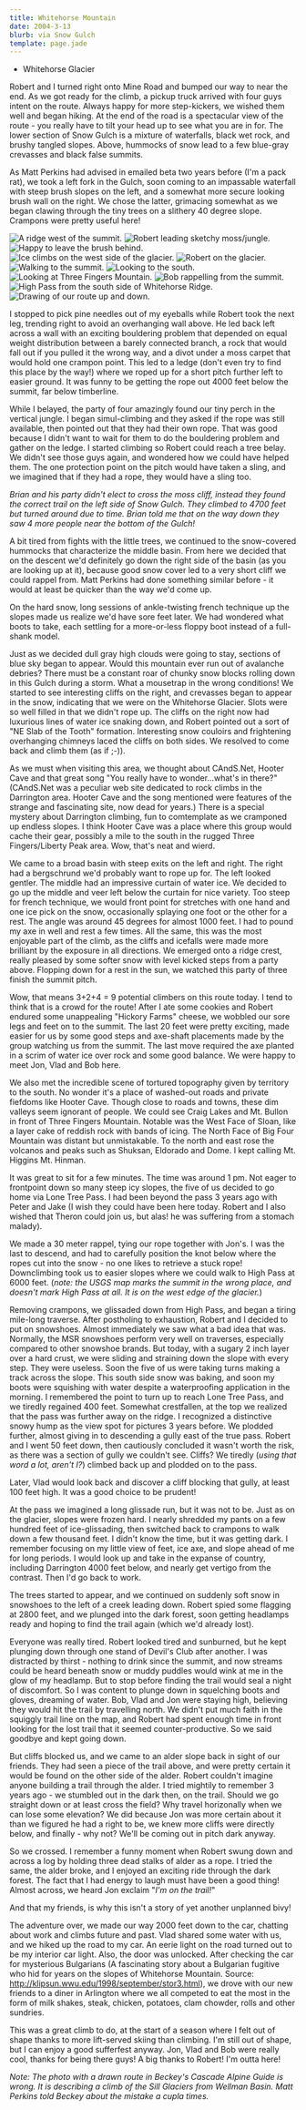 ```yaml
---
title: Whitehorse Mountain
date: 2004-3-13
blurb: via Snow Gulch
template: page.jade
---
```


* Whitehorse Glacier

Robert and I turned right onto Mine Road and bumped our way to near
the end.  As we got ready for the climb, a pickup truck arrived with
four guys intent on the route. Always happy for more step-kickers, we
wished them well and began hiking. At the end of the road is a
spectacular view of the route - you really have to tilt your head up
to see what you are in for. The lower section of Snow Gulch is a
mixture of waterfalls, black wet rock, and brushy tangled
slopes. Above, hummocks of snow lead to a few blue-gray crevasses and
black false summits.

As Matt Perkins 
had advised in emailed beta two years before (I'm a
pack rat), we took a left fork in the Gulch, soon coming to an
impassable waterfall with steep brush slopes on the left, and a
somewhat more secure looking brush wall on the right. We chose the
latter, grimacing somewhat as we began clawing through the tiny trees
on a slithery 40 degree slope. Crampons were pretty useful here!

![A ridge west of the summit.](images/whitehridge.jpg)
![Robert leading sketchy moss/jungle.](images/mosstech.jpg)
![Happy to leave the brush behind.](images/outofbrush.jpg)
![Ice climbs on the west side of the glacier.](images/iceroutew.jpg)
![Robert on the glacier.](images/robertslope.jpg)
![Walking to the summit.](images/walktosumw.jpg)
![Looking to the south.](images/viewsouthw.jpg)
![Looking at Three Fingers Mountain.](images/threefing.jpg)
![Bob rappelling from the summit. ](images/rappel1_bob.jpg)
![High Pass from the south side of Whitehorse Ridge.](images/highpass2.jpg)
![Drawing of our route up and down.](images/routedraw.jpg)

I stopped to pick pine needles out of my eyeballs while Robert took
the next leg, trending right to avoid an overhanging wall above. He
led back left across a wall with an exciting bouldering problem that
depended on equal weight distribution between a barely connected
branch, a rock that would fall out if you pulled it the wrong way, and
a divot under a moss carpet that would hold one crampon point. This
led to a ledge (don't even try to find this place by the way!) where
we roped up for a short pitch further left to easier ground. It was
funny to be getting the rope out 4000 feet below the summit, far below
timberline.

While I belayed, the party of four amazingly found our tiny perch in
the vertical jungle. I began simul-climbing and they asked if the rope
was still available, then pointed out that they had their own
rope. That was good because I didn't want to wait for them to do the
bouldering problem and gather on the ledge. I started climbing so
Robert could reach a tree belay. We didn't see those guys again, and
wondered how we could have helped them. The one protection point on
the pitch would have taken a sling, and we imagined that if they had a
rope, they would have a sling too.

*Brian and his party didn't elect to cross the moss cliff,
instead they found the correct trail on the left side of Snow
Gulch. They climbed to 4700 feet but turned around due to time. Brian
told me that on the way down they saw 4 more people near the bottom of
the Gulch!*

A bit tired from fights with the little trees, we continued to the
snow-covered hummocks that characterize the middle basin. From here we
decided that on the descent we'd definitely go down the right side of
the basin (as you are looking up at it), because good snow cover led
to a very short cliff we could rappel from. Matt Perkins had done
something similar before - it would at least be quicker than the way
we'd come up.

On the hard snow, long sessions of ankle-twisting french technique up
the slopes made us realize we'd have sore feet later. We had wondered
what boots to take, each settling for a more-or-less floppy boot
instead of a full-shank model.

Just as we decided dull gray high clouds were going to stay, sections
of blue sky began to appear. Would this mountain ever run out of
avalanche debries?  There must be a constant roar of chunky snow
blocks rolling down in this Gulch during a storm. What a mousetrap in
the wrong conditions! We started to see interesting cliffs on the
right, and crevasses began to appear in the snow, indicating that we
were on the Whitehorse Glacier. Slots were so well filled in that we
didn't rope up. The cliffs on the right now had luxurious lines of
water ice snaking down, and Robert pointed out a sort of "NE Slab of
the Tooth" formation. Interesting snow couloirs and frightening
overhanging chimneys laced the cliffs on both sides. We resolved to
come back and climb them (as if ;-)).

As we must when visiting this area, we thought about CAndS.Net, Hooter
Cave and that great song "You really have to wonder...what's in
there?"  (CAndS.Net was a peculiar web site dedicated to rock
climbs in the Darrington area. Hooter Cave and the song mentioned were
features of the strange and fascinating site, now dead for years.)
There is a special mystery about Darrington climbing, fun to
comtemplate as we cramponed up endless slopes. I think Hooter Cave was
a place where this group would cache their gear, possibly a mile to
the south in the rugged Three Fingers/Liberty Peak area. Wow, that's
neat and wierd.

We came to a broad basin with steep exits on the left and right. The
right had a bergschrund we'd probably want to rope up for. The left
looked gentler.  The middle had an impressive curtain of water ice. We
decided to go up the middle and veer left below the curtain for nice
variety. Too steep for french technique, we would front point for
stretches with one hand and one ice pick on the snow, occasionally
splaying one foot or the other for a rest. The angle was around 45
degrees for almost 1000 feet. I had to pound my axe in well and rest a
few times. All the same, this was the most enjoyable part of the
climb, as the cliffs and icefalls were made more brilliant by the
exposure in all directions. We emerged onto a ridge crest, really
pleased by some softer snow with level kicked steps from a party
above. Flopping down for a rest in the sun, we watched this party of
three finish the summit pitch.


Wow, that means 3+2+4 = 9 potential climbers on this route today. I
tend to think that is a crowd for the route! After I ate some cookies
and Robert endured some unappealing "Hickory Farms" cheese, we wobbled
our sore legs and feet on to the summit. The last 20 feet were pretty
exciting, made easier for us by some good steps and axe-shaft
placements made by the group watching us from the summit. The last
move required the axe planted in a scrim of water ice over rock and
some good balance. We were happy to meet Jon, Vlad and Bob here.

We also met the incredible scene of tortured topography given by
territory to the south. No wonder it's a place of washed-out roads and
private fiefdoms like Hooter Cave. Though close to roads and towns,
these dim valleys seem ignorant of people. We could see Craig Lakes
and Mt. Bullon in front of Three Fingers Mountain. Notable was the
West Face of Sloan, like a layer cake of reddish rock with bands of
icing. The North Face of Big Four Mountain was distant but
unmistakable. To the north and east rose the volcanos and peaks such
as Shuksan, Eldorado and Dome. I kept calling Mt. Higgins Mt. Hinman.

It was great to sit for a few minutes. The time was around 1 pm. Not
eager to frontpoint down so many steep icy slopes, the five of us
decided to go home via Lone Tree Pass. I had been beyond the pass 3
years ago with Peter and Jake (I wish they could have been here
today. Robert and I also wished that Theron could join us, but alas!
he was suffering from a stomach malady).

We made a 30 meter rappel, tying our rope together with Jon's. I was
the last to descend, and had to carefully position the knot below
where the ropes cut into the snow - no one likes to retrieve a stuck
rope! Downclimbing took us to easier slopes where we could walk to
High Pass at 6000 feet. (*note: the USGS map marks the summit in the
wrong place, and doesn't mark High Pass at all. It is on the west edge
of the glacier.*)

Removing crampons, we glissaded down from High Pass, and began a
tiring mile-long traverse. After postholing to exhaustion, Robert and
I decided to put on snowshoes. Almost immediately we saw what a bad
idea that was.  Normally, the MSR snowshoes perform very well on
traverses, especially compared to other snowshoe brands. But today,
with a sugary 2 inch layer over a hard crust, we were sliding and
straining down the slope with every step. They were useless. Soon the
five of us were taking turns making a track across the slope. This
south side snow was baking, and soon my boots were squishing with
water despite a waterproofing application in the morning.  I
remembered the point to turn up to reach Lone Tree Pass, and we
tiredly regained 400 feet. Somewhat crestfallen, at the top we
realized that the pass was further away on the ridge. I recognized a
distinctive snowy hump as the view spot for pictures 3 years
before. We plodded further, almost giving in to descending a gully
east of the true pass. Robert and I went 50 feet down, then cautiously
concluded it wasn't worth the risk, as there was a section of gully we
couldn't see. Cliffs? We tiredly (*using that word a lot, aren't
I?*) climbed back up and plodded on to the pass.

Later, Vlad would look back and discover a cliff blocking that gully,
at least 100 feet high. It was a good choice to be prudent!

At the pass we imagined a long glissade run, but it was not to
be. Just as on the glacier, slopes were frozen hard. I nearly shredded
my pants on a few hundred feet of ice-glissading, then switched back
to crampons to walk down a few thousand feet. I didn't know the time,
but it was getting dark. I remember focusing on my little view of
feet, ice axe, and slope ahead of me for long periods. I would look up
and take in the expanse of country, including Darrington 4000 feet
below, and nearly get vertigo from the contrast. Then I'd go back to
work.

The trees started to appear, and we continued on suddenly soft snow in
snowshoes to the left of a creek leading down. Robert spied some
flagging at 2800 feet, and we plunged into the dark forest, soon
getting headlamps ready and hoping to find the trail again (which we'd
already lost).

Everyone was really tired. Robert looked tired and sunburned, but he
kept plunging down through one stand of Devil's Club after another. I
was distracted by thirst - nothing to drink since the summit, and now
streams could be heard beneath snow or muddy puddles would wink at me
in the glow of my headlamp. But to stop before finding the trail would
seal a night of discomfort. So I was content to plunge down in
squelching boots and gloves, dreaming of water. Bob, Vlad and Jon were
staying high, believing they would hit the trail by travelling
north. We didn't put much faith in the squiggly trail line on the map,
and Robert had spent enough time in front looking for the lost trail
that it seemed counter-productive. So we said goodbye and kept going
down.

But cliffs blocked us, and we came to an alder slope back in sight of
our friends. They had seen a piece of the trail above, and were pretty
certain it would be found on the other side of the alder. Robert
couldn't imagine anyone building a trail through the alder. I tried
mightily to remember 3 years ago - we stumbled out in the dark then,
on the trail. Should we go straight down or at least cross the field?
Why travel horizonally when we can lose some elevation? We did because
Jon was more certain about it than we figured he had a right to be, we
knew more cliffs were directly below, and finally - why not? We'll be
coming out in pitch dark anyway.

So we crossed. I remember a funny moment when Robert swung down and
across a log by holding three dead stalks of alder as a rope. I tried
the same, the alder broke, and I enjoyed an exciting ride through the
dark forest.  The fact that I had energy to laugh must have been a
good thing! Almost across, we heard Jon exclaim "*I'm on the
trail!*"

And that my friends, is why this isn't a story of yet another
unplanned bivy!

The adventure over, we made our way 2000 feet down to the car,
chatting about work and climbs future and past. Vlad shared some water
with us, and we hiked up the road to my car. An eerie light on the
road turned out to be my interior car light. Also, the door was
unlocked. After checking the car for mysterious Bulgarians (A
fascinating story about a Bulgarian fugitive who hid for years on the
slopes of Whitehorse Mountain. Source:
http://klipsun.wwu.edu/1998/september/stor3.html), we drove with our
new friends to a diner in Arlington where we all competed to eat the
most in the form of milk shakes, steak, chicken, potatoes, clam
chowder, rolls and other sundries.

This was a great climb to do, at the start of a season where I felt
out of shape thanks to more lift-served skiing than climbing. I'm
still out of shape, but I can enjoy a good sufferfest anyway. Jon,
Vlad and Bob were really cool, thanks for being there guys! A big
thanks to Robert!  I'm outta here!

*Note: The photo with a drawn route in Beckey's Cascade Alpine
Guide is wrong. It is describing a climb of the Sill Glaciers from
Wellman Basin. Matt Perkins told Beckey about the mistake a cupla
times.*

